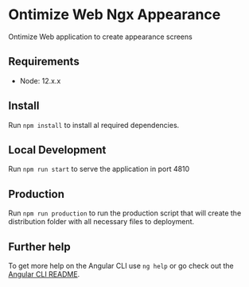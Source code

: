 # Ontimize Web Ngx Appearance

Ontimize Web application to create appearance screens


## Requirements

- Node: 12.x.x

## Install

Run `npm install` to install al required dependencies.

## Local Development

Run `npm run start` to serve the application in port 4810

## Production

Run `npm run production` to run the production script that will create the distribution folder with all necessary files to deployment.

## Further help

To get more help on the Angular CLI use `ng help` or go check out the [Angular CLI README](https://github.com/angular/angular-cli/blob/master/README.md).

